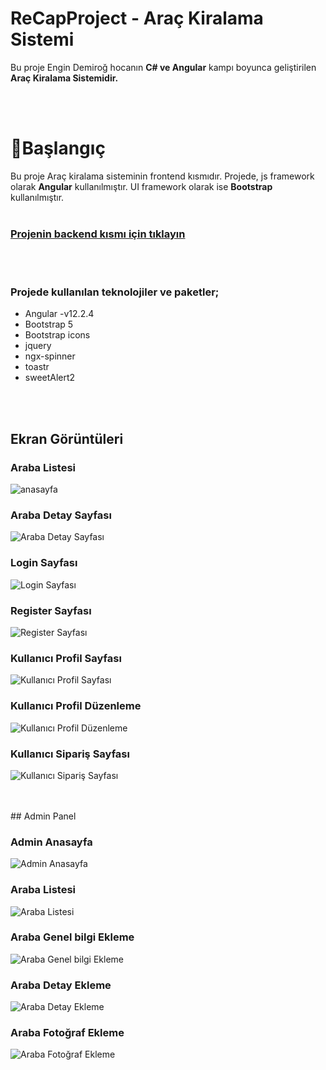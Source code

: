 # ReCapProject - Araç Kiralama Sistemi
Bu proje Engin Demiroğ hocanın __C# ve Angular__ kampı boyunca geliştirilen __Araç Kiralama Sistemidir.__

<br>
<br>

# 📌Başlangıç
Bu proje Araç kiralama sisteminin frontend kısmıdır. Projede, js framework olarak __Angular__ kullanılmıştır. UI framework olarak ise __Bootstrap__ kullanılmıştır.
<br>
<br>

### [Projenin backend kısmı için tıklayın](https://github.com/yasintorun/ReCapProject)
<br>
<br>

### Projede kullanılan teknolojiler ve paketler;
- Angular -v12.2.4
- Bootstrap 5
- Bootstrap icons
- jquery
- ngx-spinner
- toastr
- sweetAlert2

<br>
<br>

## Ekran Görüntüleri

### Araba Listesi
![anasayfa](https://raw.githubusercontent.com/yasintorun/ReCap-Project-Frontend/main/ScreenShots/home.png)<br>

### Araba Detay Sayfası
![Araba Detay Sayfası](https://raw.githubusercontent.com/yasintorun/ReCap-Project-Frontend/main/ScreenShots/detail.png)<br>

### Login Sayfası
![Login Sayfası](https://raw.githubusercontent.com/yasintorun/ReCap-Project-Frontend/main/ScreenShots/login.png)<br>

### Register Sayfası
![Register Sayfası](https://raw.githubusercontent.com/yasintorun/ReCap-Project-Frontend/main/ScreenShots/register.png)<br>

### Kullanıcı Profil Sayfası
![Kullanıcı Profil Sayfası](https://raw.githubusercontent.com/yasintorun/ReCap-Project-Frontend/main/ScreenShots/profile.JPG)<br>

### Kullanıcı Profil Düzenleme 
![Kullanıcı Profil Düzenleme](https://raw.githubusercontent.com/yasintorun/ReCap-Project-Frontend/main/ScreenShots/profileUpdate.JPG)<br>

### Kullanıcı Sipariş Sayfası
![Kullanıcı Sipariş Sayfası](https://raw.githubusercontent.com/yasintorun/ReCap-Project-Frontend/main/ScreenShots/rentals.JPG)<br>


<br>
<br>
## Admin Panel

### Admin Anasayfa
![Admin Anasayfa](https://raw.githubusercontent.com/yasintorun/ReCap-Project-Frontend/main/ScreenShots/admin-home.JPG)<br>

### Araba Listesi
![Araba Listesi](https://raw.githubusercontent.com/yasintorun/ReCap-Project-Frontend/main/ScreenShots/allCars.JPG)<br>

### Araba Genel bilgi Ekleme
![Araba Genel bilgi Ekleme](https://raw.githubusercontent.com/yasintorun/ReCap-Project-Frontend/main/ScreenShots/addCar1.JPG)<br>

### Araba Detay Ekleme
![Araba Detay Ekleme](https://raw.githubusercontent.com/yasintorun/ReCap-Project-Frontend/main/ScreenShots/addCard2.JPG)<br>

### Araba Fotoğraf Ekleme
![Araba Fotoğraf Ekleme](https://raw.githubusercontent.com/yasintorun/ReCap-Project-Frontend/main/ScreenShots/addCar3.JPG)<br>

